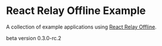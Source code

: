 # React Relay Offline Example

A collection of example applications using [React Relay Offline](https://github.com/morrys/react-relay-offline).

beta version 0.3.0-rc.2



